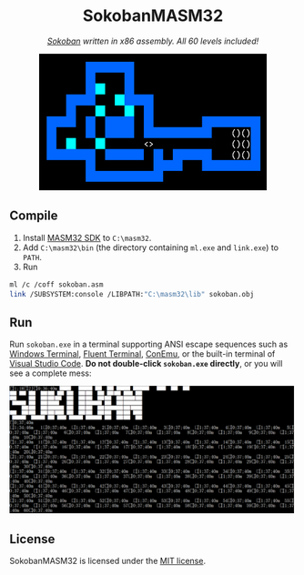 <div align="center">
    <h1>SokobanMASM32</h1>
    <p><em><a href="https://en.wikipedia.org/wiki/Sokoban">Sokoban</a> written in x86 assembly. All 60 levels included!</em></p>
    <img src="screenshot.png" width="400px">
</div>

## Compile

1. Install [MASM32 SDK](https://www.masm32.com/) to `C:\masm32`.
2. Add `C:\masm32\bin` (the directory containing `ml.exe` and `link.exe`) to `PATH`.
3. Run

```sh
ml /c /coff sokoban.asm
link /SUBSYSTEM:console /LIBPATH:"C:\masm32\lib" sokoban.obj
```

## Run

Run `sokoban.exe` in a terminal supporting ANSI escape sequences such as [Windows Terminal](https://aka.ms/terminal), [Fluent Terminal](https://apps.microsoft.com/store/detail/fluent-terminal/9P2KRLMFXF9T), [ConEmu](https://conemu.github.io/), or the built-in terminal of [Visual Studio Code](https://code.visualstudio.com/). **Do not double-click `sokoban.exe` directly**, or you will see a complete mess:

<img src="mess.png" width="500px">

## License

SokobanMASM32 is licensed under the [MIT license](https://opensource.org/licenses/MIT).
